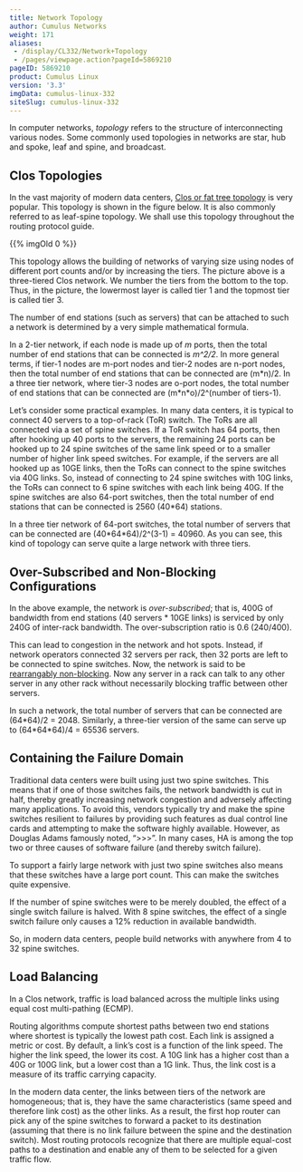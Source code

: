 ```yaml
---
title: Network Topology
author: Cumulus Networks
weight: 171
aliases:
 - /display/CL332/Network+Topology
 - /pages/viewpage.action?pageId=5869210
pageID: 5869210
product: Cumulus Linux
version: '3.3'
imgData: cumulus-linux-332
siteSlug: cumulus-linux-332
---
```

In computer networks, *topology* refers to the structure of
interconnecting various nodes. Some commonly used topologies in networks
are star, hub and spoke, leaf and spine, and broadcast.

## Clos Topologies

In the vast majority of modern data centers, [Clos or fat tree
topology](http://en.wikipedia.org/wiki/Clos_network) is very popular.
This topology is shown in the figure below. It is also commonly referred
to as leaf-spine topology. We shall use this topology throughout the
routing protocol guide.

{{% imgOld 0 %}}

This topology allows the building of networks of varying size using
nodes of different port counts and/or by increasing the tiers. The
picture above is a three-tiered Clos network. We number the tiers from
the bottom to the top. Thus, in the picture, the lowermost layer is
called tier 1 and the topmost tier is called tier 3.

The number of end stations (such as servers) that can be attached to
such a network is determined by a very simple mathematical formula.

In a 2-tier network, if each node is made up of *m* ports, then the
total number of end stations that can be connected is *m^2/2*. In more
general terms, if tier-1 nodes are m-port nodes and tier-2 nodes are
n-port nodes, then the total number of end stations that can be
connected are (m\*n)/2. In a three tier network, where tier-3 nodes are
o-port nodes, the total number of end stations that can be connected are
(m\*n\*o)/2^(number of tiers-1).

Let’s consider some practical examples. In many data centers, it is
typical to connect 40 servers to a top-of-rack (ToR) switch. The ToRs
are all connected via a set of spine switches. If a ToR switch has 64
ports, then after hooking up 40 ports to the servers, the remaining 24
ports can be hooked up to 24 spine switches of the same link speed or to
a smaller number of higher link speed switches. For example, if the
servers are all hooked up as 10GE links, then the ToRs can connect to
the spine switches via 40G links. So, instead of connecting to 24 spine
switches with 10G links, the ToRs can connect to 6 spine switches with
each link being 40G. If the spine switches are also 64-port switches,
then the total number of end stations that can be connected is 2560
(40\*64) stations.

In a three tier network of 64-port switches, the total number of servers
that can be connected are (40\*64\*64)/2^(3-1) = 40960. As you can see,
this kind of topology can serve quite a large network with three tiers.

## Over-Subscribed and Non-Blocking Configurations

In the above example, the network is *over-subscribed*; that is, 400G of
bandwidth from end stations (40 servers \* 10GE links) is serviced by
only 240G of inter-rack bandwidth. The over-subscription ratio is 0.6
(240/400).

This can lead to congestion in the network and hot spots. Instead, if
network operators connected 32 servers per rack, then 32 ports are left
to be connected to spine switches. Now, the network is said to be
[rearrangably
non-blocking](http://en.wikipedia.org/wiki/Clos_network#Blocking_characteristics).
Now any server in a rack can talk to any other server in any other rack
without necessarily blocking traffic between other servers.

In such a network, the total number of servers that can be connected are
(64\*64)/2 = 2048. Similarly, a three-tier version of the same can serve
up to (64\*64\*64)/4 = 65536 servers.

## Containing the Failure Domain

Traditional data centers were built using just two spine switches. This
means that if one of those switches fails, the network bandwidth is cut
in half, thereby greatly increasing network congestion and adversely
affecting many applications. To avoid this, vendors typically try and
make the spine switches resilient to failures by providing such features
as dual control line cards and attempting to make the software highly
available. However, as Douglas Adams famously noted, “\>\>\>”. In many
cases, HA is among the top two or three causes of software failure (and
thereby switch failure).

To support a fairly large network with just two spine switches also
means that these switches have a large port count. This can make the
switches quite expensive.

If the number of spine switches were to be merely doubled, the effect of
a single switch failure is halved. With 8 spine switches, the effect of
a single switch failure only causes a 12% reduction in available
bandwidth.

So, in modern data centers, people build networks with anywhere from 4
to 32 spine switches.

## Load Balancing

In a Clos network, traffic is load balanced across the multiple links
using equal cost multi-pathing (ECMP).

Routing algorithms compute shortest paths between two end stations where
shortest is typically the lowest path cost. Each link is assigned a
metric or cost. By default, a link’s cost is a function of the link
speed. The higher the link speed, the lower its cost. A 10G link has a
higher cost than a 40G or 100G link, but a lower cost than a 1G link.
Thus, the link cost is a measure of its traffic carrying capacity.

In the modern data center, the links between tiers of the network are
homogeneous; that is, they have the same characteristics (same speed and
therefore link cost) as the other links. As a result, the first hop
router can pick any of the spine switches to forward a packet to its
destination (assuming that there is no link failure between the spine
and the destination switch). Most routing protocols recognize that there
are multiple equal-cost paths to a destination and enable any of them to
be selected for a given traffic flow.

<article id="html-search-results" class="ht-content" style="display: none;">

</article>

<footer id="ht-footer">

</footer>
